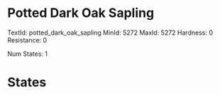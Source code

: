 # Potted Dark Oak Sapling
TextId: potted_dark_oak_sapling
MinId: 5272
MaxId: 5272
Hardness: 0
Resistance: 0

Num States: 1
# States
```

```